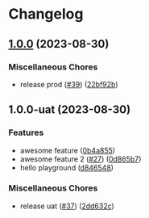 # Changelog

## [1.0.0](https://github.com/kalosisz/releaser/compare/v1.0.0-uat...v1.0.0) (2023-08-30)


### Miscellaneous Chores

* release prod ([#39](https://github.com/kalosisz/releaser/issues/39)) ([22bf92b](https://github.com/kalosisz/releaser/commit/22bf92bba3440b69bd2f00184a901cb3abbcaa53))

## 1.0.0-uat (2023-08-30)


### Features

* awesome feature ([0b4a855](https://github.com/kalosisz/releaser/commit/0b4a855a889f1303ab7fa6490aeafece44ebaab3))
* awesome feature 2 ([#27](https://github.com/kalosisz/releaser/issues/27)) ([0d865b7](https://github.com/kalosisz/releaser/commit/0d865b7e89cf45e17e61ce6e1b64ae2283014d55))
* hello playground ([d846548](https://github.com/kalosisz/releaser/commit/d84654806de004aeccc272ebebc522467fe18048))


### Miscellaneous Chores

* release uat ([#37](https://github.com/kalosisz/releaser/issues/37)) ([2dd632c](https://github.com/kalosisz/releaser/commit/2dd632cf5e2d1b962b1c27aa33067e1ce637c23a))
